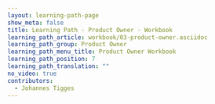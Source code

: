 ```yaml
---
layout: learning-path-page
show_meta: false
title: Learning Path - Product Owner - Workbook
learning_path_article: workbook/03-product-owner.asciidoc
learning_path_group: Product Owner
learning_path_menu_title: Product Owner Workbook
learning_path_position: 7
learning_path_translation: ""
no_video: true
contributors:
  - Johannes Tigges
---
```

<!--- This file autogenerated from https://github.com/InnerSourceCommons/InnerSourceLearningPath/blob/master/scripts/generate_learning_path_markdown.js -->